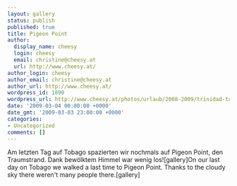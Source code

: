 ```yaml
---
layout: gallery
status: publish
published: true
title: Pigeon Point
author:
  display_name: cheesy
  login: cheesy
  email: christine@cheesy.at
  url: http://www.cheesy.at/
author_login: cheesy
author_email: christine@cheesy.at
author_url: http://www.cheesy.at/
wordpress_id: 1890
wordpress_url: http://www.cheesy.at/photos/urlaub/2008-2009/trinidad-tobago/pigeon-point-goodbye/
date: '2009-03-04 00:00:00 +0000'
date_gmt: '2009-03-03 23:00:00 +0000'
categories:
- Uncategorized
comments: []
---
```

<!--:de-->Am letzten Tag auf Tobago spazierten wir nochmals auf Pigeon Point, den Traumstrand. Dank bewölktem Himmel war wenig los![gallery]<!--:--><!--:en-->On our last day on Tobago we walked a last time to Pigeon Point. Thanks to the cloudy sky there weren't many people there.[gallery]<!--:-->

